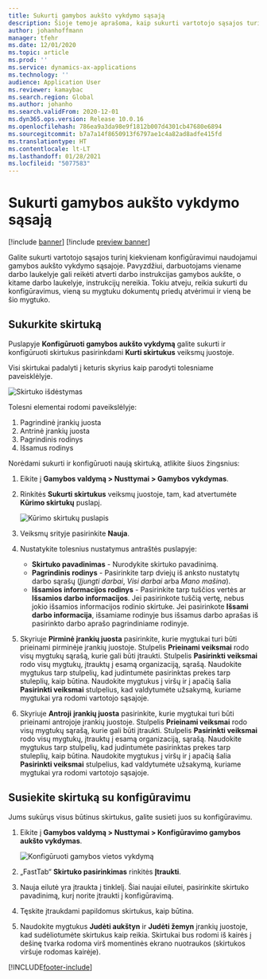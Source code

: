 ```yaml
---
title: Sukurti gamybos aukšto vykdymo sąsają
description: Šioje temoje aprašoma, kaip sukurti vartotojo sąsajos turinį kiekvienam konfigūravimui.
author: johanhoffmann
manager: tfehr
ms.date: 12/01/2020
ms.topic: article
ms.prod: ''
ms.service: dynamics-ax-applications
ms.technology: ''
audience: Application User
ms.reviewer: kamaybac
ms.search.region: Global
ms.author: johanho
ms.search.validFrom: 2020-12-01
ms.dyn365.ops.version: Release 10.0.16
ms.openlocfilehash: 786ea9a3da98e9f1812b007d4301cb47680e6894
ms.sourcegitcommit: b7a7a14f8650913f6797ae1c4a82ad8adfe415fd
ms.translationtype: HT
ms.contentlocale: lt-LT
ms.lasthandoff: 01/28/2021
ms.locfileid: "5077583"
---
```

# <a name="design-the-production-floor-execution-interface"></a>Sukurti gamybos aukšto vykdymo sąsają

[!include [banner](../includes/banner.md)]
[!include [preview banner](../includes/preview-banner.md)]

Galite sukurti vartotojo sąsajos turinį kiekvienam konfigūravimui naudojamui gamybos aukšto vykdymo sąsajoje. Pavyzdžiui, darbuotojams viename darbo laukelyje gali reikėti atverti darbo instrukcijas gamybos aukšte, o kitame darbo laukelyje, instrukcijų nereikia. Tokiu atveju, reikia sukurti du konfigūravimus, vieną su mygtuku dokumentų priedų atvėrimui ir vieną be šio mygtuko.

## <a name="design-a-tab"></a>Sukurkite skirtuką

Puslapyje **Konfigūruoti gamybos aukšto vykdymą** galite sukurti ir konfigūruoti skirtukus pasirinkdami **Kurti skirtukus** veiksmų juostoje.

Visi skirtukai padalyti į keturis skyrius kaip parodyti tolesniame paveisklėlyje.

![Skirtuko išdėstymas](media/pfe-tab-layout.png "Skirtuko išdėstymas")

Tolesni elementai rodomi paveikslėlyje:

1. Pagrindinė įrankių juosta
1. Antrinė įrankių juosta
1. Pagrindinis rodinys
1. Išsamus rodinys

Norėdami sukurti ir konfigūruoti naują skirtuką, atlikite šiuos žingsnius:

1. Eikite į **Gamybos valdymą &gt; Nusttymai &gt; Gamybos vykdymas**.

1. Rinkitės **Sukurti skirtukus** veiksmų juostoje, tam, kad atvertumėte **Kūrimo skirtukų** puslapį.

    ![Kūrimo skirtukų puslapis](media/pfe-design-tabs.png "Kūrimo skirtukų puslapis")

1. Veiksmų srityje pasirinkite **Nauja**.

1. Nustatykite tolesnius nustatymus antraštės puslapyje:

    - **Skirtuko pavadinimas** - Nurodykite skirtuko pavadinimą.
    - **Pagrindinis rodinys** - Pasirinkite tarp dviejų iš anksto nustatytų darbo sąrašų (*Įjungti darbai*, *Visi darbai* arba *Mano mašina*).
    - **Išsamios informacijos rodinys** - Pasirinkite tarp tuščios vertės ar **Išsamios darbo informacijos**. Jei pasirinkote tuščią vertę, nebus jokio išsamios informacijos rodinio skirtuke. Jei pasirinkote **Išsami darbo informacija**, išsamiame rodinyje bus išsamus darbo aprašas iš pasirinkto darbo aprašo pagrindiniame rodinyje.

1. Skyriuje **Pirminė įrankių juosta** pasirinkite, kurie mygtukai turi būti prieinami pirminėje įrankių juostoje. Stulpelis **Prieinami veiksmai** rodo visų mygtukų sąrašą, kurie gali būti įtraukti. Stulpelis **Pasirinkti veiksmai** rodo visų mygtukų, įtrauktų į esamą organizaciją, sąrašą. Naudokite mygtukus tarp stulpelių, kad judintumėte pasirinktas prekes tarp stuleplių, kaip būtina. Naudokite mygtukus į viršų ir į apačią šalia **Pasirinkti veiksmai** stulpelius, kad valdytumėte užsakymą, kuriame mygtukai yra rodomi vartotojo sąsajoje.

1. Skyriuje **Antroji** **įrankių juosta** pasirinkite, kurie mygtukai turi būti prieinami antrojoje įrankių juostoje. Stulpelis **Prieinami veiksmai** rodo visų mygtukų sąrašą, kurie gali būti įtraukti. Stulpelis **Pasirinkti veiksmai** rodo visų mygtukų, įtrauktų į esamą organizaciją, sąrašą. Naudokite mygtukus tarp stulpelių, kad judintumėte pasirinktas prekes tarp stuleplių, kaip būtina. Naudokite mygtukus į viršų ir į apačią šalia **Pasirinkti veiksmai** stulpelius, kad valdytumėte užsakymą, kuriame mygtukai yra rodomi vartotojo sąsajoje.

## <a name="associate-a-tab-with-a-configuration"></a>Susiekite skirtuką su konfigūravimu

Jums sukūrųs visus būtinus skirtukus, galite susieti juos su konfigūravimu.

1. Eikite į **Gamybos valdymą &gt; Nusttymai &gt; Konfigūravimo gamybos aukšto vykdymas**.

    ![Konfigūruoti gamybos vietos vykdymą](media/pfe-config-prod-floor-execution.png "Konfigūruoti gamybos vietos vykdymą")

1. „FastTab“ **Skirtuko pasirinkimas** rinkitės **Įtraukti**.

1. Nauja eilutė yra įtraukta į tinklelį. Šiai naujai eilutei, pasirinkite skirtuko pavadinimą, kurį norite įtraukti į konfigūravimą.

1. Tęskite įtraukdami papildomus skirtukus, kaip būtina.

1. Naudokite mygtukus **Judėti aukštyn** ir **Judėti žemyn** įrankių juostoje, kad sudėliotumėte skirtukus kaip reikia. Skirtukai bus rodomi iš kairės į dešinę tvarka rodoma virš momentinės ekrano nuotraukos (skirtukos viršuje rodomas kairėje).


[!INCLUDE[footer-include](../../includes/footer-banner.md)]